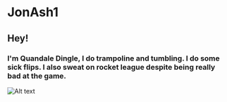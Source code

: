 # JonAsh1

## Hey!

### I'm Quandale Dingle, I do trampoline and tumbling. I do some sick flips. I also sweat on rocket league despite being really bad at the game.

![Alt text](Quandale.jfif)
